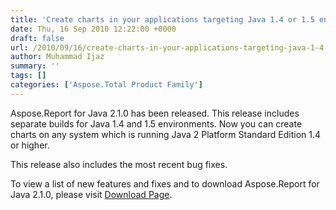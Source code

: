 ```yaml
---
title: 'Create charts in your applications targeting Java 1.4 or 1.5 environment'
date: Thu, 16 Sep 2010 12:22:00 +0000
draft: false
url: /2010/09/16/create-charts-in-your-applications-targeting-java-1-4-or-1-5-environment/
author: Muhammad Ijaz
summary: ''
tags: []
categories: ['Aspose.Total Product Family']
---
```


Aspose.Report for Java 2.1.0 has been released. This release includes separate builds for Java 1.4 and 1.5 environments. Now you can create charts on any system which is running Java 2 Platform Standard Edition 1.4 or higher.

This release also includes the most recent bug fixes.

To view a list of new features and fixes and to download Aspose.Report for Java 2.1.0, please visit [Download Page][1].




[1]: http://www.aspose.com/community/files/72/java-components/aspose.report-for-java/default.aspx




